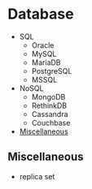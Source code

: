 # Database

* SQL
  * Oracle
  * MySQL
  * MariaDB
  * PostgreSQL
  * MSSQL
* NoSQL
  * MongoDB
  * RethinkDB
  * Cassandra
  * Couchbase
* [Miscellaneous](#miscellaneous)

## Miscellaneous

* replica set
